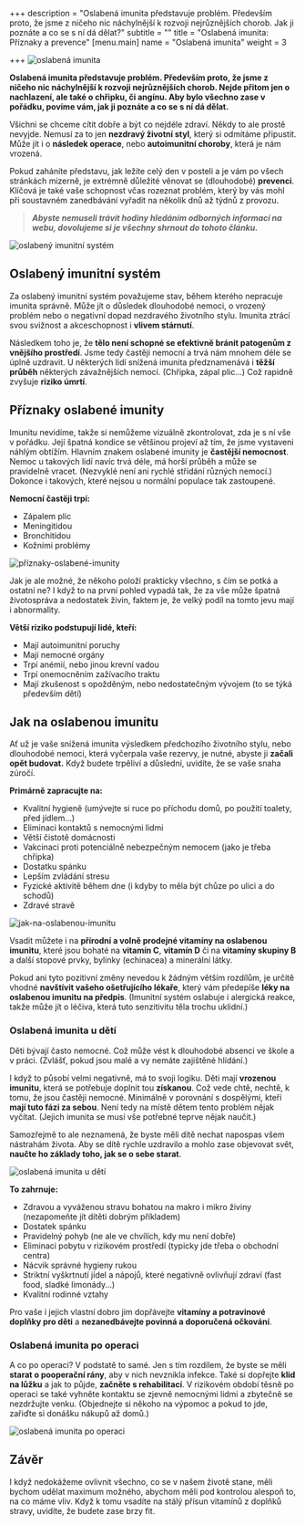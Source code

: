 +++
description = "Oslabená imunita představuje problém. Především proto, že jsme z ničeho nic náchylnější k rozvoji nejrůznějších chorob. Jak ji poznáte a co se s ní dá dělat?"
subtitle = ""
title = "Oslabená imunita: Příznaky a prevence"
[menu.main]
name = "Oslabená imunita"
weight = 3

+++
![oslabená imunita](/images/oslabena-imunita.jpg)

**Oslabená imunita představuje problém. Především proto, že jsme z ničeho nic náchylnější k rozvoji nejrůznějších chorob. Nejde přitom jen o nachlazení, ale také o chřipku, či angínu. Aby bylo všechno zase v pořádku, povíme vám, jak ji poznáte a co se s ní dá dělat.**

Všichni se chceme cítit dobře a být co nejdéle zdraví. Někdy to ale prostě nevyjde. Nemusí za to jen **nezdravý životní styl**, který si odmítáme připustit. Může jít i o **následek operace**, nebo **autoimunitní choroby**, která je nám vrozená.

Pokud zaháníte představu, jak ležíte celý den v posteli a je vám po všech stránkách mizerně, je extrémně důležité věnovat se (dlouhodobé) **prevenci**. Klíčová je také vaše schopnost včas rozeznat problém, který by vás mohl při soustavném zanedbávání vyřadit na několik dnů až týdnů z provozu.

> **_Abyste nemuseli trávit hodiny hledáním odborných informací na webu, dovolujeme si je všechny shrnout do tohoto článku._**

![oslabený imunitní systém](/images/oslabeny-imunitni-system.jpg)

## Oslabený imunitní systém

Za oslabený imunitní systém považujeme stav, během kterého nepracuje imunita správně. Může jít o důsledek dlouhodobé nemoci, o vrozený problém nebo o negativní dopad nezdravého životního stylu. Imunita ztrácí svou svižnost a akceschopnost i **vlivem stárnutí**.

Následkem toho je, že **tělo není schopné se efektivně bránit patogenům z vnějšího prostředí**. Jsme tedy častěji nemocní a trvá nám mnohem déle se úplně uzdravit. U některých lidí snížená imunita předznamenává i **těžší průběh** některých závažnějších nemocí. (Chřipka, zápal plic…) Což rapidně zvyšuje **riziko úmrtí**.

## Příznaky oslabené imunity

Imunitu nevidíme, takže si nemůžeme vizuálně zkontrolovat, zda je s ní vše v pořádku. Její špatná kondice se většinou projeví až tím, že jsme vystaveni náhlým obtížím. Hlavním znakem oslabené imunity je **častější nemocnost**. Nemoc u takových lidí navíc trvá déle, má horší průběh a může se pravidelně vracet. (Nezvyklé není ani rychlé střídání různých nemocí.) Dokonce i takových, které nejsou u normální populace tak zastoupené.

**Nemocní častěji trpí:**

* Zápalem plic
* Meningitidou
* Bronchitidou
* Kožními problémy

![příznaky-oslabené-imunity](/images/priznaky-oslabene-imunity.jpg)

Jak je ale možné, že někoho položí prakticky všechno, s čím se potká a ostatní ne? I když to na první pohled vypadá tak, že za vše může špatná životospráva a nedostatek živin, faktem je, že velký podíl na tomto jevu mají i abnormality.

**Větší riziko podstupují lidé, kteří:**

* Mají autoimunitní poruchy
* Mají nemocné orgány
* Trpí anémií, nebo jinou krevní vadou
* Trpí onemocněním zažívacího traktu
* Mají zkušenost s opožděným, nebo nedostatečným vývojem (to se týká především dětí)

## Jak na oslabenou imunitu

Ať už je vaše snížená imunita výsledkem předchozího životního stylu, nebo dlouhodobé nemoci, která vyčerpala vaše rezervy, je nutné, abyste ji **začali opět budovat.** Když budete trpěliví a důslední, uvidíte, že se vaše snaha zúročí.

**Primárně zapracujte na:**

* Kvalitní hygieně (umývejte si ruce po příchodu domů, po použití toalety, před jídlem…)
* Eliminaci kontaktů s nemocnými lidmi
* Větší čistotě domácnosti
* Vakcinaci proti potenciálně nebezpečným nemocem (jako je třeba chřipka)
* Dostatku spánku
* Lepším zvládání stresu
* Fyzické aktivitě během dne (i kdyby to měla být chůze po ulici a do schodů)
* Zdravé stravě

![jak-na-oslabenou-imunitu](/images/jak-na-oslabenou-imunitu.jpg)

Vsadit můžete i na **přírodní a volně prodejné vitamíny na oslabenou imunitu**, které jsou bohaté na **vitamín C**, **vitamín D** či na **vitamíny skupiny B** a další stopové prvky, bylinky (echinacea) a minerální látky.

Pokud ani tyto pozitivní změny nevedou k žádným větším rozdílům, je určitě vhodné **navštívit vašeho ošetřujícího lékaře**, který vám předepíše **léky na oslabenou imunitu na předpis**. (Imunitní systém oslabuje i alergická reakce, takže může jít o léčiva, která tuto senzitivitu těla trochu uklidní.)

### Oslabená imunita u dětí

Děti bývají často nemocné. Což může vést k dlouhodobé absenci ve škole a v práci. (Zvlášť, pokud jsou malé a vy nemáte zajištěné hlídání.)

I když to působí velmi negativně, má to svoji logiku. Děti mají **vrozenou imunitu**, která se potřebuje doplnit tou **získanou**. Což vede chtě, nechtě, k tomu, že jsou častěji nemocné. Minimálně v porovnání s dospělými, kteří **mají tuto fázi za sebou**. Není tedy na místě dětem tento problém nějak vyčítat. (Jejich imunita se musí vše potřebné teprve nějak naučit.)

Samozřejmě to ale neznamená, že byste měli dítě nechat napospas všem nástrahám života. Aby se dítě rychle uzdravilo a mohlo zase objevovat svět, **naučte ho základy toho, jak se o sebe starat**.

![oslabená imunita u dětí](/images/oslabena-imunita-u-deti.jpg)

**To zahrnuje:**

* Zdravou a vyváženou stravu bohatou na makro i mikro živiny (nezapomeňte jít dítěti dobrým příkladem)
* Dostatek spánku
* Pravidelný pohyb (ne ale ve chvílích, kdy mu není dobře)
* Eliminaci pobytu v rizikovém prostředí (typicky jde třeba o obchodní centra)
* Nácvik správné hygieny rukou
* Striktní vyškrtnutí jídel a nápojů, které negativně ovlivňují zdraví (fast food, sladké limonády…)
* Kvalitní rodinné vztahy

Pro vaše i jejich vlastní dobro jim dopřávejte **vitamíny a potravinové doplňky pro děti** a **nezanedbávejte povinná a doporučená očkování**.

### Oslabená imunita po operaci

A co po operaci? V podstatě to samé. Jen s tím rozdílem, že byste se měli **starat o pooperační rány**, aby v nich nevznikla infekce. Také si dopřejte **klid na lůžku** a jak to půjde, **začněte s rehabilitací**. V rizikovém období těsně po operaci se také vyhněte kontaktu se zjevně nemocnými lidmi a zbytečně se nezdržujte venku. (Objednejte si někoho na výpomoc a pokud to jde, zařiďte si donášku nákupů až domů.)

![oslabená imunita po operaci](/images/oslabena-imunita-po-operaci.jpg)

## Závěr

I když nedokážeme ovlivnit všechno, co se v našem životě stane, měli bychom udělat maximum možného, abychom měli pod kontrolou alespoň to, na co máme vliv. Když k tomu vsadíte na stálý přísun vitamínů z doplňků stravy, uvidíte, že budete zase brzy fit.